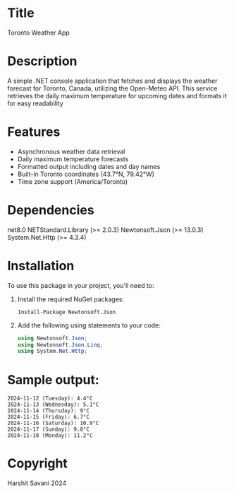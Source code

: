 ﻿# Title
Toronto Weather App

# Description
A simple .NET console application that fetches and displays the weather forecast for Toronto, Canada, utilizing the Open-Meteo API. This service retrieves the daily maximum temperature for upcoming dates and formats it for easy readability

# Features

- Asynchronous weather data retrieval
- Daily maximum temperature forecasts
- Formatted output including dates and day names
- Built-in Toronto coordinates (43.7°N, 79.42°W)
- Time zone support (America/Toronto)

# Dependencies 
net8.0
NETStandard.Library (>= 2.0.3)
Newtonsoft.Json (>= 13.0.3)
System.Net.Http (>= 4.3.4)

# Installation

To use this package in your project, you'll need to:

1. Install the required NuGet packages:
    ```
    Install-Package Newtonsoft.Json
    ```

2. Add the following using statements to your code:
    ```csharp
    using Newtonsoft.Json;
    using Newtonsoft.Json.Linq;
    using System.Net.Http;
    ```

# Sample output:
```
2024-11-12 (Tuesday): 4.4°C
2024-11-13 (Wednesday): 5.1°C
2024-11-14 (Thursday): 9°C
2024-11-15 (Friday): 6.7°C
2024-11-16 (Saturday): 10.9°C
2024-11-17 (Sunday): 9.8°C
2024-11-18 (Monday): 11.2°C
```

# Copyright
Harshit Savani 2024
